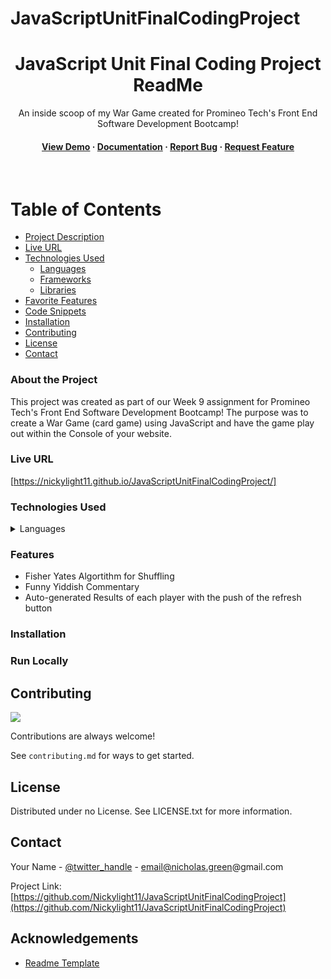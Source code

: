 # JavaScriptUnitFinalCodingProject
<div align="center">

  <h1>JavaScript Unit Final Coding Project ReadMe</h1>
  
  <p>
    An inside scoop of my War Game created for Promineo Tech's Front End Software Development Bootcamp! 
  </p>
   
<h4>
    <a href="https://nickylight11.github.io/JavaScriptUnitFinalCodingProject/">View Demo</a>
  <span> · </span>
    <a href="">Documentation</a>
  <span> · </span>
    <a href="">Report Bug</a>
  <span> · </span>
    <a href="">Request Feature</a>
  </h4>
</div>

<br />

<!-- Table of Contents -->
# Table of Contents

- [Project Description](#project-description)
- [Live URL](#live-url)
- [Technologies Used](#technologies-used)
  * [Languages](#languages)
  * [Frameworks](#frameworks)
  * [Libraries](#libraries)
- [Favorite Features](#favorite-features)
- [Code Snippets](#code-snippets)
- [Installation](#installation)
- [Contributing](#contributing)
- [License](#license)
- [Contact](#contact)
  

<!-- About the Project -->
### About the Project

  <p>
    This project was created as part of our Week 9 assignment for Promineo Tech's Front End Software Development Bootcamp! The purpose was to create a War Game (card game) using JavaScript and have the game play out within the Console of your website.
  </p>

<!-- Live URL -->
### Live URL

[https://nickylight11.github.io/JavaScriptUnitFinalCodingProject/]

<!-- Tech used -->
### Technologies Used

<details>
  <summary>Languages</summary>
  <ul>
    <li><a href="https://www.javascript.com/">JavaScript</a></li>
    <li><a href="https://www.html.com/">HTML</a></li>
  </ul>
</details>


<!-- Features -->
### Features

- Fisher Yates Algortithm for Shuffling
- Funny Yiddish Commentary
- Auto-generated Results of each player with the push of the refresh button


<!-- Installation -->
### Installation

<!-- Run Locally -->
### Run Locally

<!-- Contributing -->
## Contributing

<a href="https://github.com/Louis3797/awesome-readme-template/graphs/contributors">
  <img src="https://contrib.rocks/image?repo=Louis3797/awesome-readme-template" />
</a>

Contributions are always welcome!

See `contributing.md` for ways to get started.

<!-- License -->
## License

Distributed under no License. See LICENSE.txt for more information.

<!-- Contact -->
## Contact

Your Name - [@twitter_handle]([https://twitter.com/NickyLight11]) - email@nicholas.green@gmail.com

Project Link: [https://github.com/Nickylight11/JavaScriptUnitFinalCodingProject](https://github.com/Nickylight11/JavaScriptUnitFinalCodingProject)


<!-- Acknowledgments -->
## Acknowledgements

 - [Readme Template]([https://github.com/Louis3797/awesome-readme-template])
